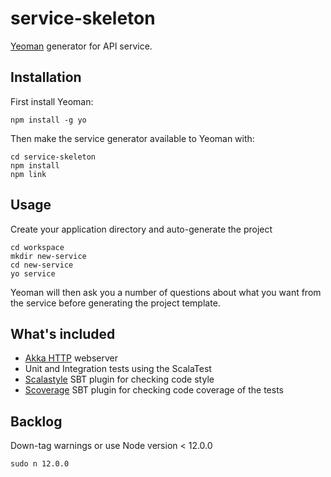 # service-skeleton

[Yeoman](http://yeoman.io/) generator for API service.

## Installation

First install Yeoman:
```
npm install -g yo
```
Then make the service generator available to Yeoman with:
```
cd service-skeleton
npm install
npm link
```

## Usage

Create your application directory and auto-generate the project

```
cd workspace
mkdir new-service
cd new-service
yo service
```
Yeoman will then ask you a number of questions about what you want from the service before generating the project template.

## What's included

- [Akka HTTP](http://doc.akka.io/docs/akka-http/current/scala/http/index.html) webserver
- Unit and Integration tests using the ScalaTest
- [Scalastyle](http://www.scalastyle.org/) SBT plugin for checking code style
- [Scoverage](http://scoverage.org/) SBT plugin for checking code coverage of the tests

## Backlog

Down-tag warnings or use Node version < 12.0.0

```
sudo n 12.0.0
```

